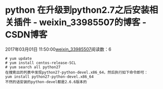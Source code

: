 # python 在升级到python2.7之后安装相关插件 - weixin_33985507的博客 - CSDN博客
2017年03月01日 11:50:00[weixin_33985507](https://me.csdn.net/weixin_33985507)阅读数：6
```
# yum update
# yum install centos-release-SCL
# yum search all python27
在搜索出的列表中发现python27-python-devel.x86_64，然后执行如下命令即可：
yum install python27-python-devel.x86_64
不然的话安装的python-devel都是2.6.6版本的
```
